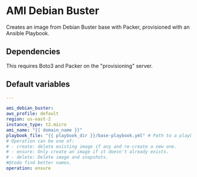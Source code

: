 # AMI Debian Buster
Creates an image from Debian Buster base with Packer, provisioned with an Ansible Playbook.

## Dependencies
This requires Boto3 and Packer on the "provisioning" server.

<!--TOC-->
<!--ENDTOC-->
<!--ROLEVARS-->
## Default variables
```yaml
---

ami_debian_buster:
aws_profile: default
region: us-east-2
instance_type: t2.micro
ami_name: "{{ domain_name }}"
playbook_file: "{{ playbook_dir }}/base-playbook.yml" # Path to a playbook used to provision the image.
# Operation can be one of:
# - create: delete existing image if any and re-create a new one.
# - ensure: Only create an image if it doesn't already exists.
# - delete: Delete image and snapshots.
#@todo find better names.
operation: ensure
```

<!--ENDROLEVARS-->
